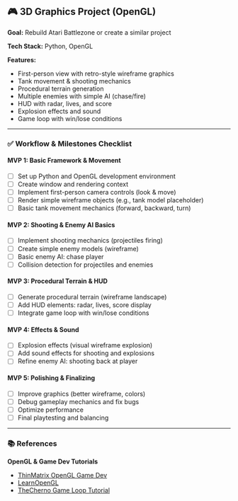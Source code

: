 ## 🎮 3D Graphics Project (OpenGL)

**Goal:** Rebuild Atari Battlezone or create a similar project

**Tech Stack:** Python, OpenGL

**Features:**

* First-person view with retro-style wireframe graphics
* Tank movement & shooting mechanics
* Procedural terrain generation
* Multiple enemies with simple AI (chase/fire)
* HUD with radar, lives, and score
* Explosion effects and sound
* Game loop with win/lose conditions

<hr>

### ✅ Workflow & Milestones Checklist

#### MVP 1: Basic Framework & Movement
- [ ] Set up Python and OpenGL development environment
- [ ] Create window and rendering context
- [ ] Implement first-person camera controls (look & move)
- [ ] Render simple wireframe objects (e.g., tank model placeholder)
- [ ] Basic tank movement mechanics (forward, backward, turn)

#### MVP 2: Shooting & Enemy AI Basics
- [ ] Implement shooting mechanics (projectiles firing)
- [ ] Create simple enemy models (wireframe)
- [ ] Basic enemy AI: chase player
- [ ] Collision detection for projectiles and enemies

#### MVP 3: Procedural Terrain & HUD
- [ ] Generate procedural terrain (wireframe landscape)
- [ ] Add HUD elements: radar, lives, score display
- [ ] Integrate game loop with win/lose conditions

#### MVP 4: Effects & Sound
- [ ] Explosion effects (visual wireframe explosion)
- [ ] Add sound effects for shooting and explosions
- [ ] Refine enemy AI: shooting back at player

#### MVP 5: Polishing & Finalizing
- [ ] Improve graphics (better wireframe, colors)
- [ ] Debug gameplay mechanics and fix bugs
- [ ] Optimize performance
- [ ] Final playtesting and balancing

<hr>

### 📚 References

**OpenGL & Game Dev Tutorials**

* [ThinMatrix OpenGL Game Dev](https://www.youtube.com/watch?v=45MIykWJ-C4&ab_channel=ThinMatrix)
* [LearnOpenGL](https://learnopengl.com/Getting-started/OpenGL)
* [TheCherno Game Loop Tutorial](https://www.youtube.com/watch?v=1h2p9YJGf3g&ab_channel=TheCherno)
